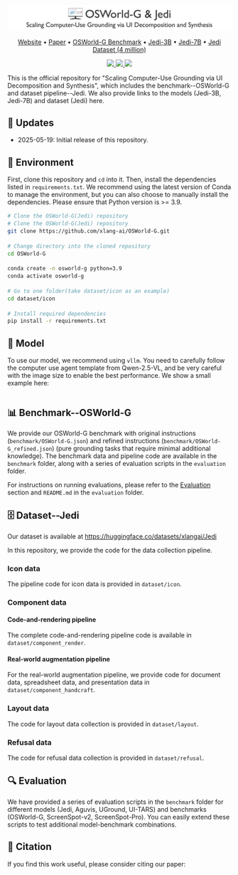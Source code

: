 <p align="center">
  <img src="readme-images/banner.png" alt="Banner">
</p>

<p align="center">
    <a href="https://osworld-grounding.github.io/">Website</a> •
    <a href="https://arxiv.org/abs/2505.13227">Paper</a> •
    <a href="https://github.com/xlang-ai/OSWorld-G/tree/main/benchmark">OSWorld-G Benchmark</a> •
    <a href="https://huggingface.co/xlangai/Jedi-3B-1080p">Jedi-3B</a> •
    <a href="https://huggingface.co/xlangai/Jedi-7B-1080p">Jedi-7B</a> •
    <a href="https://huggingface.co/datasets/xlangai/Jedi">Jedi Dataset (4 million)</a>
</p>

<p align="center">
    <a href="https://img.shields.io/badge/PRs-Welcome-red">
        <img src="https://img.shields.io/badge/PRs-Welcome-red">
    </a>
    <a href="https://img.shields.io/github/last-commit/xlang-ai/OSWorld-G?color=green">
        <img src="https://img.shields.io/github/last-commit/xlang-ai/OSWorld-G?color=green">
    </a>
    <a href="https://opensource.org/licenses/Apache-2.0">
        <img src="https://img.shields.io/badge/License-Apache%202.0-blue.svg">
    </a>
    <br/>
</p>

This is the official repository for "Scaling Computer-Use Grounding via UI Decomposition and Synthesis", which includes the benchmark--OSWorld-G and dataset pipeline--Jedi. We also provide links to the models (Jedi-3B, Jedi-7B) and dataset (Jedi) here.

## 📢 Updates
- 2025-05-19: Initial release of this repository.

## 💾 Environment
First, clone this repository and `cd` into it. Then, install the dependencies listed in `requirements.txt`. We recommend using the latest version of Conda to manage the environment, but you can also choose to manually install the dependencies. Please ensure that Python version is >= 3.9.
```bash
# Clone the OSWorld-G(Jedi) repository
# Clone the OSWorld-G(Jedi) repository
git clone https://github.com/xlang-ai/OSWorld-G.git

# Change directory into the cloned repository
cd OSWorld-G

conda create -n osworld-g python=3.9
conda activate osworld-g

# Go to one folder(take dataset/icon as an example)
cd dataset/icon

# Install required dependencies
pip install -r requirements.txt
```

## 🤖 Model
To use our model, we recommend using `vllm`. You need to carefully follow the computer use agent template from Qwen-2.5-VL, and be very careful with the image size to enable the best performance. We show a small example here:
```
```

## 📊 Benchmark--OSWorld-G

We provide our OSWorld-G benchmark with original instructions (`benchmark/OSWorld-G.json`) and refined instructions (`benchmark/OSWorld-G_refined.json`) (pure grounding tasks that require minimal additional knowledge). The benchmark data and pipeline code are available in the `benchmark` folder, along with a series of evaluation scripts in the `evaluation` folder.

For instructions on running evaluations, please refer to the [Evaluation](#-evaluation) section and `README.md` in the `evaluation` folder.

## 🗄️ Dataset--Jedi

Our dataset is available at https://huggingface.co/datasets/xlangai/Jedi

In this repository, we provide the code for the data collection pipeline.

### Icon data

The pipeline code for icon data is provided in `dataset/icon`.

### Component data

#### Code-and-rendering pipeline

The complete code-and-rendering pipeline code is available in `dataset/component_render`.

#### Real-world augmentation pipeline

For the real-world augmentation pipeline, we provide code for document data, spreadsheet data, and presentation data in `dataset/component_handcraft`.

### Layout data

The code for layout data collection is provided in `dataset/layout`.

### Refusal data

The code for refusal data collection is provided in `dataset/refusal`.

## 🔍 Evaluation

We have provided a series of evaluation scripts in the `benchmark` folder for different models (Jedi, Aguvis, UGround, UI-TARS) and benchmarks (OSWorld-G, ScreenSpot-v2, ScreenSpot-Pro). You can easily extend these scripts to test additional model-benchmark combinations.

<!-- ## ❓ FAQ
TODO -->

## 📄 Citation
If you find this work useful, please consider citing our paper:
<!-- TODO -->
